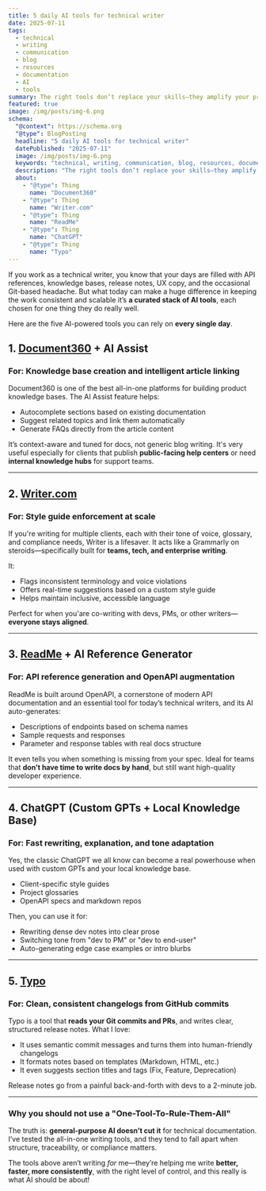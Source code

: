 ```yaml
---
title: 5 daily AI tools for technical writer
date: 2025-07-11
tags:
  - technical
  - writing
  - communication
  - blog
  - resources
  - documentation
  - AI
  - tools
summary: The right tools don’t replace your skills—they amplify your process. Here’s how a tech writer could use AI to stay fast, consistent, and client-ready.
featured: true
image: /img/posts/img-6.png
schema:
  "@context": https://schema.org
  "@type": BlogPosting
  headline: "5 daily AI tools for technical writer"
  datePublished: "2025-07-11"
  image: /img/posts/img-6.png
  keywords: "technical, writing, communication, blog, resources, documentation, AI, tools"
  description: "The right tools don’t replace your skills—they amplify your process. Here’s how a tech writer could use AI to stay fast, consistent, and client-ready."
  about:
    - "@type": Thing
      name: "Document360"
    - "@type": Thing
      name: "Writer.com"
    - "@type": Thing
      name: "ReadMe"
    - "@type": Thing
      name: "ChatGPT"
    - "@type": Thing
      name: "Typo"
---
```


If you work as a technical writer, you know that your days are filled with API references, knowledge bases, release notes, UX copy, and the occasional Git-based headache. But what today can make a huge difference in keeping the work consistent and scalable it’s **a curated stack of AI tools**, each chosen for one thing they do really well.

Here are the five AI-powered tools you can rely on **every single day**.

## 1. [Document360](https://document360.com) + AI Assist

### For: Knowledge base creation and intelligent article linking

Document360 is one of the best all-in-one platforms for building product knowledge bases. The AI Assist feature helps:

- Autocomplete sections based on existing documentation
- Suggest related topics and link them automatically
- Generate FAQs directly from the article content

It’s context-aware and tuned for docs, not generic blog writing. It's very useful especially for clients that publish **public-facing help centers** or need **internal knowledge hubs** for support teams.

---

## 2. [Writer.com](https://writer.com)

### For: Style guide enforcement at scale

If you're writing for multiple clients, each with their tone of voice, glossary, and compliance needs, Writer is a lifesaver. It acts like a Grammarly on steroids—specifically built for **teams, tech, and enterprise writing**.

It:

- Flags inconsistent terminology and voice violations
- Offers real-time suggestions based on a custom style guide
- Helps maintain inclusive, accessible language

Perfect for when you'are co-writing with devs, PMs, or other writers—**everyone stays aligned**.

---

## 3. [ReadMe](https://readme.com) + AI Reference Generator

### For: API reference generation and OpenAPI augmentation

ReadMe is built around OpenAPI, a cornerstone of modern API documentation and an essential tool for today’s technical writers, and its AI auto-generates:

- Descriptions of endpoints based on schema names
- Sample requests and responses
- Parameter and response tables with real docs structure

It even tells you when something is missing from your spec. Ideal for teams that **don’t have time to write docs by hand**, but still want high-quality developer experience.

---

## 4. ChatGPT (Custom GPTs + Local Knowledge Base)

### For: Fast rewriting, explanation, and tone adaptation

Yes, the classic ChatGPT we all know can become a real powerhouse when used with custom GPTs and your local knowledge base.

- Client-specific style guides
- Project glossaries
- OpenAPI specs and markdown repos

Then, you can use it for:

- Rewriting dense dev notes into clear prose
- Switching tone from "dev to PM" or "dev to end-user"
- Auto-generating edge case examples or intro blurbs

---

## 5. [Typo](https://typowriter.ai)

### For: Clean, consistent changelogs from GitHub commits

Typo is a tool that **reads your Git commits and PRs**, and writes clear, structured release notes. What I love:

- It uses semantic commit messages and turns them into human-friendly changelogs
- It formats notes based on templates (Markdown, HTML, etc.)
- It even suggests section titles and tags (Fix, Feature, Deprecation)

Release notes go from a painful back-and-forth with devs to a 2-minute job.

---

### Why you should not use a "One-Tool-To-Rule-Them-All"

The truth is: **general-purpose AI doesn’t cut it** for technical documentation. I’ve tested the all-in-one writing tools, and they tend to fall apart when structure, traceability, or compliance matters.

The tools above aren’t writing _for_ me—they’re helping me write **better, faster, more consistently**, with the right level of control, and this really is what AI should be about!
